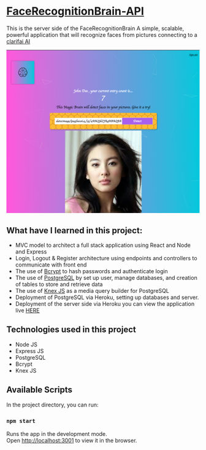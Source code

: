 # [FaceRecognitionBrain-API](https://facerecognitionbrain-v1.herokuapp.com/)

This is the server side of the FaceRecognitionBrain A simple, scalable, powerful application that will recognize faces from pictures connecting to a [clarifai AI](https://clarifai.com/)

![alt text](https://github.com/FernandoFigueroa0710/facerecognitionbrain-api/blob/master/resources/screenshots/FaceRecognitionBrain.png)

## What have I learned in this project:

- MVC model to architect a full stack application using React and Node and Express
- Login, Logout & Register architecture using endpoints and controllers to communicate with front end
- The use of [Bcrypt](https://www.npmjs.com/package/bcrypt-nodejs) to hash passwords and authenticate login
- The use of [PostgreSQL](https://www.postgresql.org/) by set up user, manage databases, and creation of tables to store and retrieve data
- The use of [Knex JS](https://knexjs.org/) as a media query builder for PostgreSQL
- Deployment of PostgreSQL via Heroku, setting up databases and server.
- Deployment of the server side via Heroku you can view the application live [HERE](https://facerecognitionbrain-v1.herokuapp.com/)

## Technologies used in this project

- Node JS
- Express JS
- PostgreSQL
- Bcrypt
- Knex JS

## Available Scripts

In the project directory, you can run:

### `npm start`

Runs the app in the development mode.<br>
Open [http://localhost:3001](http://localhost:3001) to view it in the browser.
